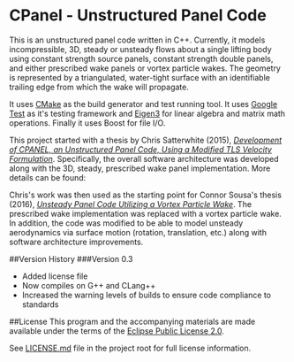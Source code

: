 # CPanel - Unstructured Panel Code

This is an unstructured panel code written in C++. Currently, it models incompressible, 3D, steady or unsteady flows about a single lifting body using constant strength source panels, constant strength double panels, and either prescribed wake panels or vortex particle wakes. The geometry is represented by a triangulated, water-tight surface with an identifiable trailing edge from which the wake will propagate.

It uses [CMake](https://cmake.org/) as the build generator and test running tool. It uses [Google Test](https://github.com/google/googletest) as it's testing framework and [Eigen3]() for linear algebra and matrix math operations. Finally it uses Boost for file I/O.

This project started with a thesis by Chris Satterwhite (2015), [*Development of CPANEL, an Unstructured Panel Code, Using a Modified TLS Velocity Formulation*](https://doi.org/10.15368/theses.2015.135). Specifically, the overall software architecture was developed along with the 3D, steady, prescribed wake panel implementation. More details can be found:

Chris's work was then used as the starting point for Connor Sousa's thesis (2016), [*Unsteady Panel Code Utilizing a Vortex Particle Wake*](http://www.connorsousa.com/thesis/). The prescribed wake implementation was replaced with a vortex particle wake. In addition, the code was modified to be able to model unsteady aerodynamics via surface motion (rotation, translation, etc.) along with software architecture improvements.

##Version History
###Version 0.3
* Added license file
* Now compiles on G++ and CLang++
* Increased the warning levels of builds to ensure code compliance to standards

##License
This program and the accompanying materials are made available under the terms of the [Eclipse Public License 2.0](https://www.eclipse.org/legal/epl-2.0/).

See [LICENSE.md](LICENSE.md) file in the project root for full license information.